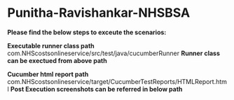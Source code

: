 # Punitha-Ravishankar-NHSBSA

**Please find the below steps to exceute the scenarios:**

**Executable runner class path**
com.NHScostsonlineservice/src/test/java/cucumberRunner
**Runner class can be exectued from above path**

**Cucumber html report path**
com.NHScostsonlineservice/target/CucumberTestReports/HTMLReport.html
**Post Execution screenshots can be referred in below path**

